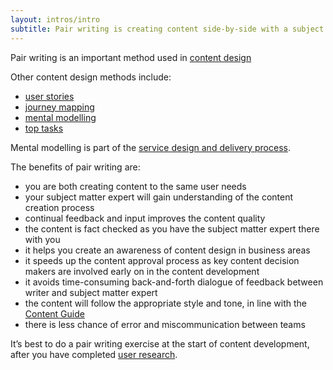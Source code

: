 ```yaml
---
layout: intros/intro
subtitle: Pair writing is creating content side-by-side with a subject matter expert. This may be a technical expert, lawyer or policy writer.
---
```

Pair writing is an important method used in [content design](/content-strategy/creating-user-centred-content/content-design/)

Other content design methods include:
- [user stories](/content-strategy/creating-user-centred-content/content-design/user-stories/)
- [journey mapping](/content-strategy/creating-user-centred-content/content-design/journey-mapping/)
- [mental modelling](/content-strategy/creating-user-centred-content/content-design/mental-modelling/)
- [top tasks](/content-strategy/creating-user-centred-content/content-design/top-tasks/)

Mental modelling is part of the [service design and delivery process](/service-design-delivery-process/).

The benefits of pair writing are:
- you are both creating content to the same user needs
- your subject matter expert will gain understanding of the content creation process
- continual feedback and input improves the content quality
- the content is fact checked as you have the subject matter expert there with you
- it helps you create an awareness of content design in business areas
- it speeds up the content approval process as key content decision makers are involved early on in the content development
- it avoids time-consuming back-and-forth dialogue of feedback between writer and subject matter expert
- the content will follow the appropriate style and tone, in line with the [Content Guide](https://guides.service.gov.au/content-guide/)
- there is less chance of error and miscommunication between teams

It’s best to do a pair writing exercise at the start of content development, after you have completed [user research](/user-research).
